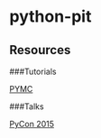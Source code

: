 # python-pit


## Resources

###Tutorials

[PYMC](https://pymc-devs.github.io/pymc/tutorial.html)

###Talks

[PyCon 2015](http://www.analyticsvidhya.com/blog/2015/04/pycon-montreal-2015-data-science-talks/)
